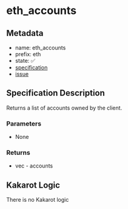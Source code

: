# eth_accounts

## Metadata

- name: eth_accounts
- prefix: eth
- state: ✅
- [specification](https://github.com/ethereum/execution-apis/blob/6709c2a795b707202e93c4f2867fa0bf2640a84f/src/eth/client.yaml#L22)
- [issue](https://github.com/sayajin-labs/kakarot-rpc/issues/53)

## Specification Description

Returns a list of accounts owned by the client.

### Parameters

- None

### Returns

- vec - accounts

## Kakarot Logic

There is no Kakarot logic
